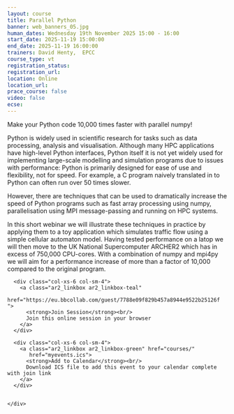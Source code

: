 ```yaml
---
layout: course
title: Parallel Python
banner: web_banners_05.jpg
human_dates: Wednesday 19th November 2025 15:00 - 16:00
start_date: 2025-11-19 15:00:00
end_date: 2025-11-19 16:00:00
trainers: David Henty,  EPCC
course_type: vt
registration_status:
registration_url:
location: Online
location_url:
prace_course: false
video: false
ecse:
---
```




Make your Python code 10,000 times faster with parallel numpy!


Python is widely used in scientific research for tasks such as data
processing, analysis and visualisation. Although many HPC applications
have high-level Python interfaces, Python itself it is not yet widely
used for implementing large-scale modelling and simulation programs
due to issues with performance: Python is primarily designed for ease
of use and flexibility, not for speed. For example, a C program
naively translated in to Python can often run over 50 times slower.

However, there are techniques that can be used to dramatically
increase the speed of Python programs such as fast array processing
using numpy, parallelisation using MPI message-passing and running on
HPC systems.

In this short webinar we will illustrate these techniques in practice
by applying them to a toy application which simulates traffic flow
using a simple cellular automaton model. Having tested performance on
a latop we will then move to the UK National Supercomputer ARCHER2
which has in excess of 750,000 CPU-cores. With a combination of numpy
and mpi4py we will aim for a performance increase of more than a
factor of 10,000 compared to the original program.



<section id="service">



  <div class="row ">	

      <div class="col-xs-6 col-sm-4">
        <a class="ar2_linkbox ar2_linkbox-teal" 
          href="https://eu.bbcollab.com/guest/7788e09f829b457a8944e9522b25126f ">
          <strong>Join Session</strong><br/>
          Join this online session in your browser
        </a>
      </div>

      <div class="col-xs-6 col-sm-4">
        <a class="ar2_linkbox ar2_linkbox-green" href="courses/"
           href="myevents.ics">
          <strong>Add to Calendar</strong><br/>
          Download ICS file to add this event to your calendar complete with join link
        </a>
      </div>

											
    </div>




<!--

<h2><a name="video">Video</a></h2>

<div>

<iframe title="Video"  width="560" height="315" src="https://www.youtube.com/embed/cWhFwElXLew   " frameborder="0" allow="accelerometer; autoplay; encrypted-media; gyroscope; picture-in-picture" allowfullscreen></iframe>

</div>

-->




<section id="service">
<!--
    <div class="row ">	



      <div class="col-xs-6 col-sm-4">
        <a class="ar2_linkbox ar2_linkbox-teal" href="  ">
          <strong>Transcript</strong><br/>
          Download a transcript of the video audio
        </a>
      </div>



      <div class="col-xs-6 col-sm-4">
        <a class="ar2_linkbox ar2_linkbox-green" href="courses/"
           href="LIKWID_performance_counters_ARCHER2.pdf">
          <strong>Slides</strong><br/>
          Download pdf of the presentation
        </a>
      </div>

-->

</section>

